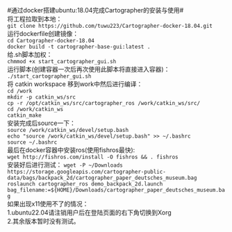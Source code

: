 #通过docker搭建ubuntu:18.04完成Cartographer的安装与使用#  
将工程拉取到本地：  
`git clone https://github.com/tuwu223/Cartographer-docker-18.04.git`  
运行dockerfile创建镜像：  
`cd Cartographer-docker-18.04`  
`docker build -t cartographer-base-gui:latest .`  
给.sh脚本加权：  
`chmmod +x start_cartographer_gui.sh`  
运行脚本(创建容器一次后再次使用此脚本将直接进入容器)：  
`./start_cartographer_gui.sh`  
将 catkin workspace 移到work中然后进行编译：  
`cd /work`  
`mkdir -p catkin_ws/src`  
`cp -r /opt/catkin_ws/src/cartographer_ros /work/catkin_ws/src/`  
`cd /work/catkin_ws`  
`catkin_make`  
安装完成后source一下：  
`source /work/catkin_ws/devel/setup.bash`  
`echo "source /work/catkin_ws/devel/setup.bash" >> ~/.bashrc`  
`source ~/.bashrc`  
最后在docker容器中安装ros(使用fishros最快):  
`wget http://fishros.com/install -O fishros && . fishros`  
安装好后进行测试：
`wget -P ~/Downloads https://storage.googleapis.com/cartographer-public-data/bags/backpack_2d/cartographer_paper_deutsches_museum.bag`  
`roslaunch cartographer_ros demo_backpack_2d.launch bag_filename:=${HOME}/Downloads/cartographer_paper_deutsches_museum.bag`  
如果出现x11使用不了的情况：  
1.ubuntu22.04请注销用户后在登陆页面的右下角切换到Xorg  
2.其余版本暂时没有测试。

